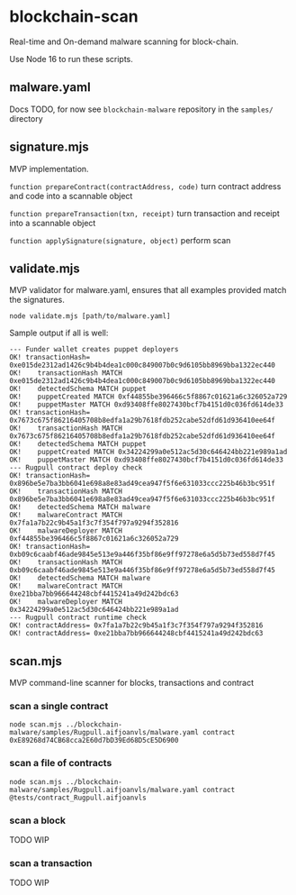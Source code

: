 # blockchain-scan

Real-time and On-demand malware scanning for block-chain.

Use Node 16 to run these scripts.

## malware.yaml

Docs TODO, for now see `blockchain-malware` repository in the `samples/` directory

## signature.mjs

MVP implementation.

`function prepareContract(contractAddress, code)`  turn contract address and code into a scannable object

`function prepareTransaction(txn, receipt)` turn transaction and receipt into a scannable object

`function applySignature(signature, object)` perform scan

## validate.mjs

MVP validator for malware.yaml, ensures that all examples provided match the signatures.

`node validate.mjs [path/to/malware.yaml]`

Sample output if all is well:

```
--- Funder wallet creates puppet deployers
OK! transactionHash= 0xe015de2312ad1426c9b4b4dea1c000c849007b0c9d6105bb8969bba1322ec440
OK!    transactionHash MATCH 0xe015de2312ad1426c9b4b4dea1c000c849007b0c9d6105bb8969bba1322ec440
OK!    detectedSchema MATCH puppet
OK!    puppetCreated MATCH 0xf44855be396466c5f8867c01621a6c326052a729
OK!    puppetMaster MATCH 0xd93408ffe8027430bcf7b4151d0c036fd614de33
OK! transactionHash= 0x7673c675f86216405708b8edfa1a29b7618fdb252cabe52dfd61d936410ee64f
OK!    transactionHash MATCH 0x7673c675f86216405708b8edfa1a29b7618fdb252cabe52dfd61d936410ee64f
OK!    detectedSchema MATCH puppet
OK!    puppetCreated MATCH 0x34224299a0e512ac5d30c646424bb221e989a1ad
OK!    puppetMaster MATCH 0xd93408ffe8027430bcf7b4151d0c036fd614de33
--- Rugpull contract deploy check
OK! transactionHash= 0x896be5e7ba3bb6041e698a8e83ad49cea947f5f6e631033ccc225b46b3bc951f
OK!    transactionHash MATCH 0x896be5e7ba3bb6041e698a8e83ad49cea947f5f6e631033ccc225b46b3bc951f
OK!    detectedSchema MATCH malware
OK!    malwareContract MATCH 0x7fa1a7b22c9b45a1f3c7f354f797a9294f352816
OK!    malwareDeployer MATCH 0xf44855be396466c5f8867c01621a6c326052a729
OK! transactionHash= 0xb09c6caabf46ade9845e513e9a446f35bf86e9ff97278e6a5d5b73ed558d7f45
OK!    transactionHash MATCH 0xb09c6caabf46ade9845e513e9a446f35bf86e9ff97278e6a5d5b73ed558d7f45
OK!    detectedSchema MATCH malware
OK!    malwareContract MATCH 0xe21bba7bb966644248cbf4415241a49d242bdc63
OK!    malwareDeployer MATCH 0x34224299a0e512ac5d30c646424bb221e989a1ad
--- Rugpull contract runtime check
OK! contractAddress= 0x7fa1a7b22c9b45a1f3c7f354f797a9294f352816
OK! contractAddress= 0xe21bba7bb966644248cbf4415241a49d242bdc63
```

## scan.mjs

MVP command-line scanner for blocks, transactions and contract

### scan a single contract

`node scan.mjs ../blockchain-malware/samples/Rugpull.aifjoanvls/malware.yaml contract 0xE89268d74CB68cca2E60d7bD39Ed68D5cE5D6900`

### scan a file of contracts

`node scan.mjs ../blockchain-malware/samples/Rugpull.aifjoanvls/malware.yaml contract @tests/contract_Rugpull.aifjoanvls`

### scan a block

TODO WIP

### scan a transaction

TODO WIP
